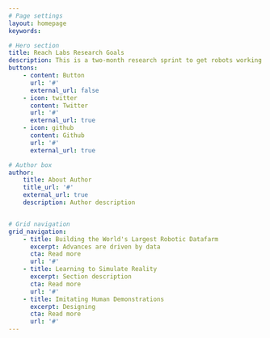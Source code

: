 ```yaml
---
# Page settings
layout: homepage
keywords:

# Hero section
title: Reach Labs Research Goals
description: This is a two-month research sprint to get robots working in the real world.
buttons:
    - content: Button
      url: '#'
      external_url: false
    - icon: twitter
      content: Twitter
      url: '#'
      external_url: true
    - icon: github
      content: Github
      url: '#'
      external_url: true

# Author box
author:
    title: About Author
    title_url: '#'
    external_url: true
    description: Author description


# Grid navigation
grid_navigation:
    - title: Building the World's Largest Robotic Datafarm
      excerpt: Advances are driven by data
      cta: Read more
      url: '#'
    - title: Learning to Simulate Reality
      excerpt: Section description
      cta: Read more
      url: '#'
    - title: Imitating Human Demonstrations
      excerpt: Designing 
      cta: Read more
      url: '#'
---
```


